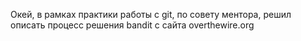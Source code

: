 Окей, в рамках практики работы с git, по совету ментора, решил описать процесс решения bandit с сайта overthewire.org